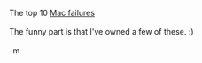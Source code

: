 The top 10 <a href="http://mlagazine.com/modules.php?op=modload&name=News&file=article&sid=137&mode=thread&order=0&thold=0"> Mac failures</a>
<br />
<br /><font class="comment"> The funny part is that I've owned a few of these. :) </font> 
<br />
<br />-m
<br />